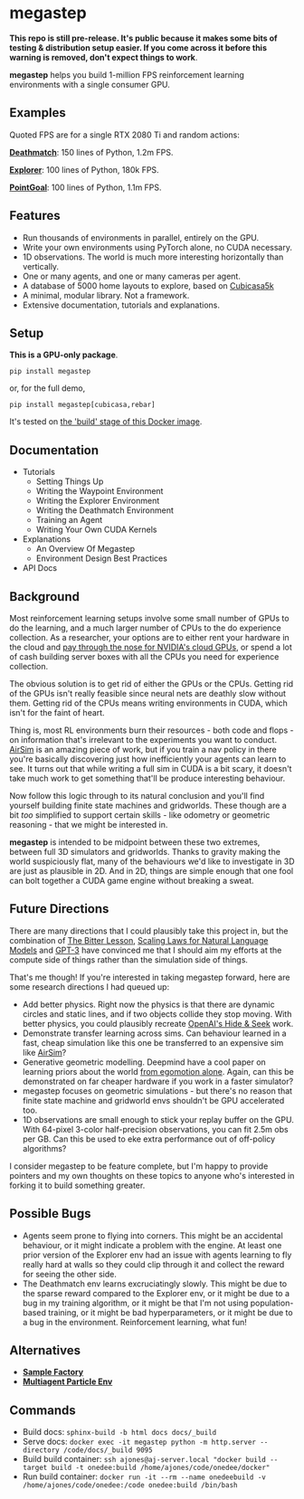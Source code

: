 # megastep

**This repo is still pre-release. It's public because it makes some bits of testing & distribution setup easier. If you come across it before this warning is removed, don't expect things to work**.

**megastep** helps you build 1-million FPS reinforcement learning environments with a single consumer GPU.

## Examples
Quoted FPS are for a single RTX 2080 Ti and random actions:

**[Deathmatch](megastep/demo/envs/deathmatch.py)**: 150 lines of Python, 1.2m FPS.

**[Explorer](megastep/demo/envs/explorer.py)**: 100 lines of Python, 180k FPS.

**[PointGoal](megastep/demo/envs/waypoint.py)**: 100 lines of Python, 1.1m FPS.

## Features
* Run thousands of environments in parallel, entirely on the GPU.
* Write your own environments using PyTorch alone, no CUDA necessary.
* 1D observations. The world is much more interesting horizontally than vertically.
* One or many agents, and one or many cameras per agent.
* A database of 5000 home layouts to explore, based on [Cubicasa5k](https://github.com/CubiCasa/CubiCasa5k)
* A minimal, modular library. Not a framework.
* Extensive documentation, tutorials and explanations. 

## Setup
**This is a GPU-only package**. 
```
pip install megastep
```
or, for the full demo,
```
pip install megastep[cubicasa,rebar]
```
It's tested on [the 'build' stage of this Docker image](docker/Dockerfile).

## Documentation
* Tutorials
    * Setting Things Up
    * Writing the Waypoint Environment
    * Writing the Explorer Environment
    * Writing the Deathmatch Environment
    * Training an Agent
    * Writing Your Own CUDA Kernels
* Explanations
    * An Overview Of Megastep
    * Environment Design Best Practices
* API Docs

## Background
Most reinforcement learning setups involve some small number of GPUs to do the learning, and a much larger number of CPUs to the do experience collection. As a researcher, your options are to either rent your hardware in the cloud and [pay through the nose for NVIDIA's cloud GPUs](https://www.digitaltrends.com/computing/nvidia-bans-consumer-gpus-in-data-centers/), or spend a lot of cash building server boxes with all the CPUs you need for experience collection.

The obvious solution is to get rid of either the GPUs or the CPUs. Getting rid of the GPUs isn't really feasible since neural nets are deathly slow without them. Getting rid of the CPUs means writing environments in CUDA, which isn't for the faint of heart. 

Thing is, most RL environments burn their resources - both code and flops - on information that's irrelevant to the experiments you want to conduct. [AirSim](https://microsoft.github.io/AirSim/) is an amazing piece of work, but if you train a nav policy in there you're basically discovering just how inefficiently your agents can learn to see. It turns out that while writing a full sim in CUDA is a bit scary, it doesn't take much work to get something that'll be produce interesting behaviour.

Now follow this logic through to its natural conclusion and you'll find yourself building finite state machines and gridworlds. These though are a bit _too_ simplified to support certain skills - like odometry or geometric reasoning - that we might be interested in.

**megastep** is intended to be midpoint between these two extremes, between full 3D simulators and gridworlds. Thanks to gravity making the world suspiciously flat, many of the behaviours we'd like to investigate in 3D are just as plausible in 2D. And in 2D, things are simple enough that one fool can bolt together a CUDA game engine without breaking a sweat.

## Future Directions
There are many directions that I could plausibly take this project in, but the combination of [The Bitter Lesson](http://incompleteideas.net/IncIdeas/BitterLesson.html), [Scaling Laws for Natural Language Models](https://arxiv.org/pdf/2001.08361.pdf) and [GPT-3](https://arxiv.org/abs/2005.14165) have convinced me that I should aim my efforts at the compute side of things rather than the simulation side of things. 

That's me though! If you're interested in taking megastep forward, here are some research directions I had queued up:

  * Add better physics. Right now the physics is that there are dynamic circles and static lines, and if two objects collide they stop moving. With better physics, you could plausibly recreate [OpenAI's Hide & Seek](https://openai.com/blog/emergent-tool-use/) work.
  * Demonstrate transfer learning across sims. Can behaviour learned in a fast, cheap simulation like this one be transferred to an expensive sim like [AirSim](https://microsoft.github.io/AirSim/)?
  * Generative geometric modelling. Deepmind have a cool paper on learning priors about the world [from egomotion alone](https://deepmind.com/blog/article/neural-scene-representation-and-rendering). Again, can this be demonstrated on far cheaper hardware if you work in a faster simulator?
  * megastep focuses on geometric simulations - but there's no reason that finite state machine and gridworld envs shouldn't be GPU accelerated too. 
  * 1D observations are small enough to stick your replay buffer on the GPU. With 64-pixel 3-color half-precision observations, you can fit 2.5m obs per GB. Can this be used to eke extra performance out of off-policy algorithms?

I consider megastep to be feature complete, but I'm happy to provide pointers and my own thoughts on these topics to anyone who's interested in forking it to build something greater.

## Possible Bugs
* Agents seem prone to flying into corners. This might be an accidental behaviour, or it might indicate a problem with the engine. At least one prior version of the Explorer env had an issue with agents learning to fly really hard at walls so they could clip through it and collect the reward for seeing the other side.
* The Deathmatch env learns excruciatingly slowly. This might be due to the sparse reward compared to the Explorer env, or it might be due to a bug in my training algorithm, or it might be that I'm not using population-based training, or it might be bad hyperparameters, or it might be due to a bug in the environment. Reinforcement learning, what fun!

## Alternatives
* **[Sample Factory](https://github.com/alex-petrenko/sample-factory)**
* **[Multiagent Particle Env](https://github.com/openai/multiagent-particle-envs)**

## Commands
* Build docs: `sphinx-build -b html docs docs/_build`
* Serve docs: `docker exec -it megastep python -m http.server --directory /code/docs/_build 9095`
* Build build container: `ssh ajones@aj-server.local "docker build --target build -t onedee:build /home/ajones/code/onedee/docker"`
* Run build container: `docker run -it --rm --name onedeebuild -v /home/ajones/code/onedee:/code onedee:build /bin/bash`